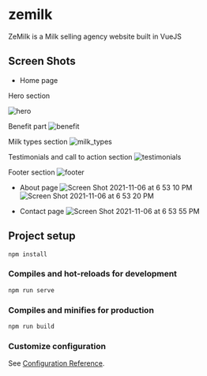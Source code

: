 # zemilk

ZeMilk is a Milk selling agency website built in VueJS
## Screen Shots
* Home page

Hero section

![hero](https://user-images.githubusercontent.com/66163130/140617822-1d25a3ef-9dd5-469d-8fb8-9699351ef5b5.png)

Benefit part
![benefit](https://user-images.githubusercontent.com/66163130/140617827-77523315-521f-41aa-9dda-55fdac587665.png)

Milk types section
![milk_types](https://user-images.githubusercontent.com/66163130/140617841-767cf788-63ea-46c2-a23d-9ea1256de519.png)

Testimonials and call to action section
![testimonials](https://user-images.githubusercontent.com/66163130/140617863-4f447ee5-1c21-458a-aab7-1a288f206b1a.png)

Footer section
![footer](https://user-images.githubusercontent.com/66163130/140617877-5b0fc9d5-5dba-42a6-8faa-a5726e12d431.png)

* About page
![Screen Shot 2021-11-06 at 6 53 10 PM](https://user-images.githubusercontent.com/66163130/140617921-bbb1ad1e-cae0-4323-84c2-04a549e521e4.png)
![Screen Shot 2021-11-06 at 6 53 20 PM](https://user-images.githubusercontent.com/66163130/140617925-78e828b5-a93d-45e7-9168-c4fb69ee7c81.png)

* Contact page
![Screen Shot 2021-11-06 at 6 53 55 PM](https://user-images.githubusercontent.com/66163130/140617966-787a4c2e-6850-4d14-b4fb-e0bb650d7ea9.png)

## Project setup
```
npm install
```

### Compiles and hot-reloads for development
```
npm run serve
```

### Compiles and minifies for production
```
npm run build
```

### Customize configuration
See [Configuration Reference](https://cli.vuejs.org/config/).
